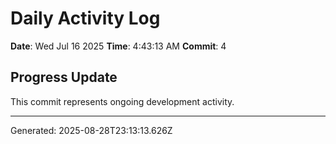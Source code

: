 # Daily Activity Log

**Date**: Wed Jul 16 2025
**Time**: 4:43:13 AM
**Commit**: 4

## Progress Update

This commit represents ongoing development activity.

---
Generated: 2025-08-28T23:13:13.626Z
